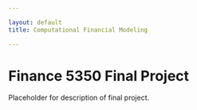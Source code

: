 ```yaml
---

layout: default
title: Computational Financial Modeling 

---
```


# Finance 5350 Final Project

Placeholder for description of final project.
